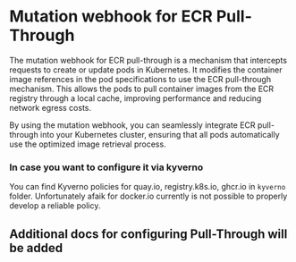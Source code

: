 # Mutation webhook for ECR Pull-Through
The mutation webhook for ECR pull-through is a mechanism that intercepts requests to create or update pods in Kubernetes. It modifies the container image references in the pod specifications to use the ECR pull-through mechanism. This allows the pods to pull container images from the ECR registry through a local cache, improving performance and reducing network egress costs.

By using the mutation webhook, you can seamlessly integrate ECR pull-through into your Kubernetes cluster, ensuring that all pods automatically use the optimized image retrieval process.

### In case you want to configure it via kyverno
You can find Kyverno policies for quay.io, registry.k8s.io, ghcr.io in `kyverno` folder.
Unfortunately afaik for docker.io currently is not possible to properly develop a reliable policy.

## Additional docs for configuring Pull-Through will be added